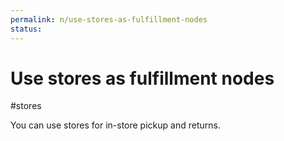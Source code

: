 ```yaml
---
permalink: n/use-stores-as-fulfillment-nodes
status: 
---
```

# Use stores as fulfillment nodes

#stores

You can use stores for in-store pickup and returns.
